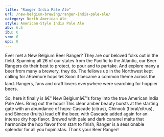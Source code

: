 ```yaml
---
title: "Ranger India Pale Ale"
url: /new-belgium-brewing/ranger-india-pale-ale/
category: North American Ale
style: American-Style India Pale Ale
abv: 6.5
ibu: 0
srm: 0
upc: 0
---
```

Ever met a New Belgium Beer Ranger? They are our beloved folks out in the field. Spanning all 26 of our states from the Pacific to the Atlantic, our Beer Rangers do their best to protect, to pour and to partake. And explore many a beer from many a brewery, they do. The fellows up in the Northwest kept calling for â€œmore hops!â€ Soon it became a common theme across the land. Rangers, fans and craft lovers everywhere were searching for hoppier beers. 

So, here it finally is â€“ New Belgiumâ€™s foray into the true American India Pale Ales. Bring out the hops! This clear amber beauty bursts at the starting gate with an abundance of hops: Cascade (citrus), Chinook (floral/citrus), and Simcoe (fruity) lead off the beer, with Cascade added again for an intense dry hop flavor. Brewed with pale and dark caramel malts that harmonize the hop flavor from start to finish, Ranger is a sessionable splendor for all you hopinistas. Thank your Beer Ranger!
